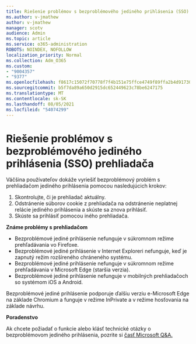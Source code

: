 ```yaml
---
title: Riešenie problémov s bezproblémového jediného prihlásenia (SSO) prehliadača
ms.author: v-jmathew
author: v-jmathew
manager: scotv
audience: Admin
ms.topic: article
ms.service: o365-administration
ROBOTS: NOINDEX, NOFOLLOW
localization_priority: Normal
ms.collection: Adm_O365
ms.custom:
- "9004357"
- "9377"
ms.openlocfilehash: f8617c15072f70778f7f4b151e75ffce4749f89ffa2b4d91730937c26aaeabbb
ms.sourcegitcommit: b5f7da89a650d2915dc652449623c78be6247175
ms.translationtype: MT
ms.contentlocale: sk-SK
ms.lasthandoff: 08/05/2021
ms.locfileid: "54074299"
---
```

# <a name="troubleshoot-seamless-single-sign-on-sso-browser-issues"></a>Riešenie problémov s bezproblémového jediného prihlásenia (SSO) prehliadača

Väčšina používateľov dokáže vyriešiť bezproblémový problém s prehliadačom jediného prihlásenia pomocou nasledujúcich krokov:

1. Skontrolujte, či je prehliadač aktuálny.
2. Odstránenie súborov cookie z prehliadača na odstránenie neplatnej relácie jediného prihlásenia a skúste sa znova prihlásiť.
3. Skúste sa prihlásiť pomocou iného prehliadača.

**Známe problémy s prehliadačom**

- Bezproblémové jediné prihlásenie nefunguje v súkromnom režime prehľadávania vo Firefoxe.
- Bezproblémové jediné prihlásenie v Internet Exploreri nefunguje, keď je zapnutý režim rozšíreného chráneného systému.
- Bezproblémové jediné prihlásenie nefunguje v súkromnom režime prehľadávania v Microsoft Edge (staršia verzia).
- Bezproblémové jediné prihlásenie nefunguje v mobilných prehliadačoch so systémom iOS a Android.

Bezproblémové jediné prihlásenie podporuje ďalšiu verziu e-Microsoft Edge na základe Chromium a funguje v režime InPrivate a v režime hosťovania na základe návrhu.

**Poradenstvo**

Ak chcete požiadať o funkcie alebo klásť technické otázky o bezproblémovom jediného prihlásenia, pozrite si [časť Microsoft Q&A.](https://docs.microsoft.com/answers/topics/azure-ad-single-sign-on.html)
